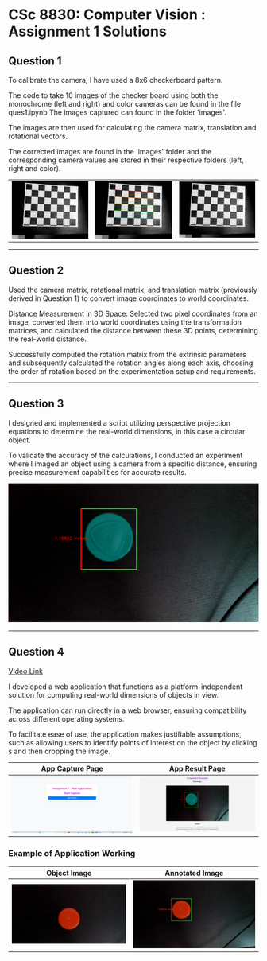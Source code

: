 # CSc 8830: Computer Vision : Assignment 1 Solutions

## Question 1

To calibrate the camera, I have used a 8x6 checkerboard pattern. 

The code to take 10 images of the checker board using both the monochrome (left and right) and color cameras can be found in the file ques1.ipynb
The images captured can found in the folder 'images'.

The images are then used for calculating the camera matrix, translation and rotational vectors.

The corrected images are found in the 'images' folder and the corresponding camera values are stored in their respective folders (left, right and color).

<table>
  <tr>
    <td><img src="images/left/17109820135253.png" alt="Image 1"></td>
    <td><img src="images/left/17109820135253_corners.png" alt="Image 2"></td>
    <td><img src="images/left/17109820135253_result.png" alt="Image 3"></td>
  </tr>
</table>

___

## Question 2

Used the camera matrix, rotational matrix, and translation matrix (previously derived in Question 1) to convert image coordinates to world coordinates.

Distance Measurement in 3D Space:
Selected two pixel coordinates from an image, converted them into world coordinates using the transformation matrices, and calculated the distance between these 3D points, determining the real-world distance.

Successfully computed the rotation matrix from the extrinsic parameters and subsequently calculated the rotation angles along each axis, choosing the order of rotation based on the experimentation setup and requirements.

___

## Question 3

I designed and implemented a script utilizing perspective projection equations to determine the real-world dimensions, in this case a circular object. 

To validate the accuracy of the calculations, I conducted an experiment where I imaged an object using a camera from a specific distance, ensuring precise measurement capabilities for accurate results.

<img src="annotated_image.png" alt="Annotated Image">

___

## Question 4

[Video Link](https://youtu.be/C7gIupU_YD0)

I developed a web application that functions as a platform-independent solution for computing real-world dimensions of objects in view. 

The application can run directly in a web browser, ensuring compatibility across different operating systems. 

To facilitate ease of use, the application makes justifiable assumptions, such as allowing users to identify points of interest on the object by clicking s and then cropping the image.

| App Capture Page                          | App Result Page                          |
|-------------------------------------------|------------------------------------------|
| ![App Capture Page](app_capture_page.png) | ![App Result Page](app_result_page.png) |


### Example of Application Working

| Object Image                               | Annotated Image                                |
|--------------------------------------------|------------------------------------------------|
| ![Object Image](ques4/object_image_web.png) | ![Annotated Image](ques4/annotated_image_web.png) |





